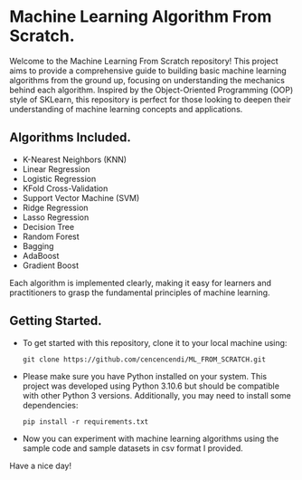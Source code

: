 # Machine Learning Algorithm From Scratch.

Welcome to the Machine Learning From Scratch repository! This project aims to provide a comprehensive guide to building basic machine learning algorithms from the ground up, focusing on understanding the mechanics behind each algorithm. Inspired by the Object-Oriented Programming (OOP) style of SKLearn, this repository is perfect for those looking to deepen their understanding of machine learning concepts and applications.

## Algorithms Included.

- K-Nearest Neighbors (KNN)
- Linear Regression
- Logistic Regression
- KFold Cross-Validation
- Support Vector Machine (SVM)
- Ridge Regression
- Lasso Regression
- Decision Tree
- Random Forest
- Bagging
- AdaBoost
- Gradient Boost

Each algorithm is implemented clearly, making it easy for learners and practitioners to grasp the fundamental principles of machine learning.

## Getting Started.

- To get started with this repository, clone it to your local machine using:

  `git clone https://github.com/cencencendi/ML_FROM_SCRATCH.git`

- Please make sure you have Python installed on your system. This project was developed using Python 3.10.6 but should be compatible with other Python 3 versions. Additionally, you may need to install some dependencies:

  `pip install -r requirements.txt`

- Now you can experiment with machine learning algorithms using the sample code and sample datasets in csv format I provided.

Have a nice day!
